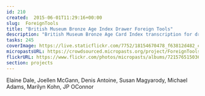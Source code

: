 ```yaml
---
id: 210
created:  2015-06-01T11:29:16+00:00
slug:  ForeignTools
title: "British Museum Bronze Age Index Drawer Foreign Tools"
description: "British Museum Bronze Age Card Index transcription for drawer Foreign Tools."
tasks: 245
coverImage: https://live.staticflickr.com/7752/18154670478_f63812d482_c.jpg
micropastsURL: https://crowdsourced.micropasts.org/project/ForeignTools
flickrURL: https://www.flickr.com/photos/micropasts/albums/72157651503641923
section: projects
---
```

Elaine Dale, Joellen McGann, Denis Antoine, Susan Magyarody, Michael Adams, Marilyn Kohn, JP OConnor

